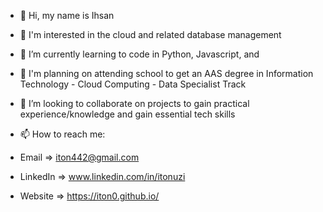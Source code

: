 - 👋 Hi, my name is Ihsan  
- 👀 I'm interested in the cloud and related database management
- 🌱 I’m currently learning to code in Python, Javascript, and 
- 🌱 I'm planning on attending school to get an AAS degree in Information Technology - Cloud Computing - Data Specialist Track
- 💞️ I’m looking to collaborate on projects to gain practical experience/knowledge and gain essential tech skills 
- 📫 How to reach me: 

-   Email => iton442@gmail.com
-   LinkedIn => www.linkedin.com/in/itonuzi
-   Website => https://iton0.github.io/

<!---
iton0/iton0 is a ✨ special ✨ repository because its `README.md` (this file) appears on your GitHub profile.
You can click the Preview link to take a look at your changes.
--->
